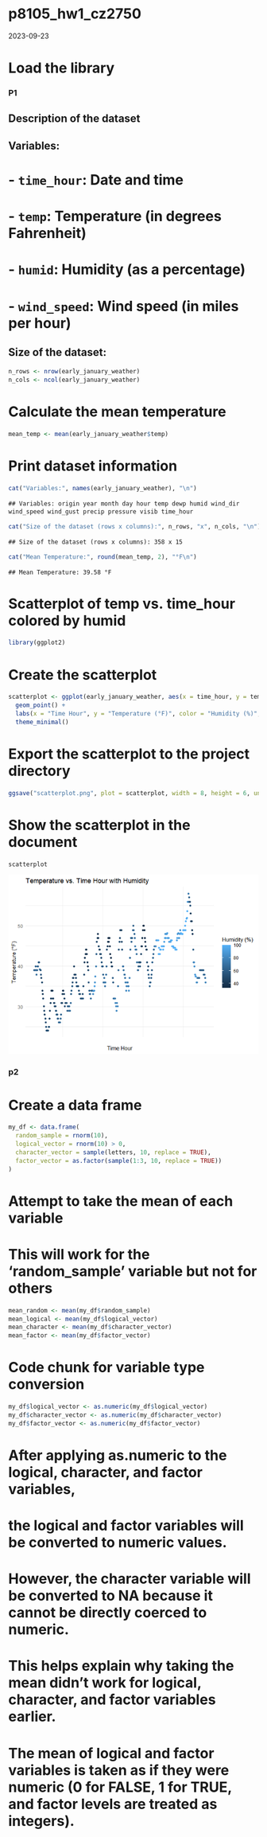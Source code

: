 p8105_hw1_cz2750
================
2023-09-23

# Load the library

### P1

## Description of the dataset

## Variables:

# - `time_hour`: Date and time

# - `temp`: Temperature (in degrees Fahrenheit)

# - `humid`: Humidity (as a percentage)

# - `wind_speed`: Wind speed (in miles per hour)

## Size of the dataset:

``` r
n_rows <- nrow(early_january_weather)
n_cols <- ncol(early_january_weather)
```

# Calculate the mean temperature

``` r
mean_temp <- mean(early_january_weather$temp)
```

# Print dataset information

``` r
cat("Variables:", names(early_january_weather), "\n")
```

    ## Variables: origin year month day hour temp dewp humid wind_dir wind_speed wind_gust precip pressure visib time_hour

``` r
cat("Size of the dataset (rows x columns):", n_rows, "x", n_cols, "\n")
```

    ## Size of the dataset (rows x columns): 358 x 15

``` r
cat("Mean Temperature:", round(mean_temp, 2), "°F\n")
```

    ## Mean Temperature: 39.58 °F

# Scatterplot of temp vs. time_hour colored by humid

``` r
library(ggplot2)
```

# Create the scatterplot

``` r
scatterplot <- ggplot(early_january_weather, aes(x = time_hour, y = temp, color = humid)) +
  geom_point() +
  labs(x = "Time Hour", y = "Temperature (°F)", color = "Humidity (%)", title = "Temperature vs. Time Hour with Humidity") +
  theme_minimal()
```

# Export the scatterplot to the project directory

``` r
ggsave("scatterplot.png", plot = scatterplot, width = 8, height = 6, units = "in")
```

# Show the scatterplot in the document

``` r
scatterplot
```

![](p8105_hw1_cz2750_files/figure-gfm/unnamed-chunk-7-1.png)<!-- -->

### p2

# Create a data frame

``` r
my_df <- data.frame(
  random_sample = rnorm(10), 
  logical_vector = rnorm(10) > 0,
  character_vector = sample(letters, 10, replace = TRUE), 
  factor_vector = as.factor(sample(1:3, 10, replace = TRUE)) 
)
```

# Attempt to take the mean of each variable

# This will work for the ‘random_sample’ variable but not for others

``` r
mean_random <- mean(my_df$random_sample)
mean_logical <- mean(my_df$logical_vector)
mean_character <- mean(my_df$character_vector)
mean_factor <- mean(my_df$factor_vector)
```

# Code chunk for variable type conversion

``` r
my_df$logical_vector <- as.numeric(my_df$logical_vector)
my_df$character_vector <- as.numeric(my_df$character_vector)
my_df$factor_vector <- as.numeric(my_df$factor_vector)
```

# After applying as.numeric to the logical, character, and factor variables,

# the logical and factor variables will be converted to numeric values.

# However, the character variable will be converted to NA because it cannot be directly coerced to numeric.

# This helps explain why taking the mean didn’t work for logical, character, and factor variables earlier.

# The mean of logical and factor variables is taken as if they were numeric (0 for FALSE, 1 for TRUE, and factor levels are treated as integers).
